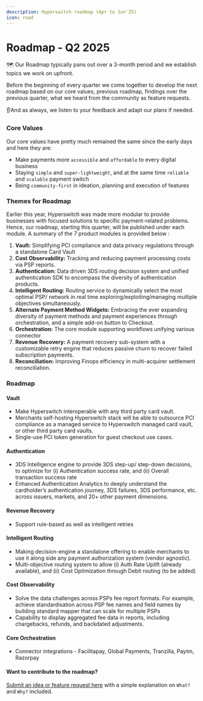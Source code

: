 ```yaml
---
description: Hyperswitch roadmap (Apr to Jun'25)
icon: road
---
```


# Roadmap - Q2 2025

🗺️ Our Roadmap typically pans out over a 3-month period and we establish topics we work on upfront.

Before the beginning of every quarter we come together to develop the next roadmap based on our core values, previous roadmap, findings over the previous quarter, what we heard from the community as feature requests.

👂And as always, we listen to your feedback and adapt our plans if needed.

### Core Values <a href="#core-values" id="core-values"></a>

Our core values have pretty much remained the same since the early days and here they are:

* Make payments more `accessible` and `affordable` to every digital business
* Staying `simple` and `super-lightweight`, and at the same time `reliable` and `scalable` payment switch
* Being `community-first` in ideation, planning and execution of features

### Themes for Roadmap <a href="#themes-for-roadmap" id="themes-for-roadmap"></a>

Earlier this year, Hyperswitch was made more modular to provide businesses with focused solutions to specific payment-related problems. Hence, our roadmap, starting this quarter, will be published under each module. A summary of the 7 product modules is provided below :

1. **Vault:** Simplifying PCI compliance and data privacy regulations through a standalone Card Vault
2. **Cost Observability:** Tracking and reducing payment processing costs via PSP reports.
3. **Authentication:** Data driven 3DS routing decision system and unified authentication SDK to encompass the diversity of authentication products.
4. **Intelligent Routing:** Routing service to dynamically select the most optimal PSP/ network in real time exploring/exploiting/managing multiple objectives simultaneously.
5. ​​**Alternate Payment Method Widgets:** Embracing the ever expanding diversity of payment methods and payment experiences through orchestration, and a simple add-on button to Checkout.
6. **Orchestration:** The core module supporting workflows unifying various connector
7. **Revenue Recovery:** A payment recovery sub-system with a customizable retry engine that reduces passive churn to recover failed subscription payments.
8. **Reconciliation:** Improving Finops efficiency in multi-acquirer settlement reconciliation.

### Roadmap <a href="#roadmap" id="roadmap"></a>

#### Vault <a href="#modular-and-composable-payments" id="modular-and-composable-payments"></a>

* Make Hyperswitch interoperable with any third party card vault.
* Merchants self-hosting Hyperswitch stack will be able to outsource PCI compliance as a managed service to Hyperswitch managed card vault, or other third party card vaults.
* Single-use PCI token generation for guest checkout use cases.

#### Authentication <a href="#modular-and-composable-payments" id="modular-and-composable-payments"></a>

* 3DS Intelligence engine to provide 3DS step-up/ step-down decisions, to optimize for (i) Authentication success rate, and (ii) Overall transaction success rate
* Enhanced Authentication Analytics to deeply understand the cardholder’s authentication journey, 3DS failures, 3DS performance, etc. across issuers, markets, and 20+ other payment dimensions.

#### Revenue Recovery <a href="#modular-and-composable-payments" id="modular-and-composable-payments"></a>

* Support rule-based as well as intelligent retries&#x20;

#### Intelligent Routing <a href="#modular-and-composable-payments" id="modular-and-composable-payments"></a>

* Making decision-engine a standalone offering to enable merchants to use it along side any payment authorization system (vendor agnostic).
* Multi-objective routing system to allow (i) Auth Rate Uplift (already available), and (ii) Cost Optimization through Debit routing (to be added)

#### Cost Observability <a href="#modular-and-composable-payments" id="modular-and-composable-payments"></a>

* Solve the data challenges across PSPs fee report formats. For example, achieve standardisation across PSP fee names and field names by building standard mapper that can scale for multiple PSPs
* Capability to display aggregated fee data in reports, including chargebacks, refunds, and backdated adjustments.

#### Core Orchestration <a href="#modular-and-composable-payments" id="modular-and-composable-payments"></a>

* Connector integrations - Facilitapay, Global Payments, Tranzilla, Paytm, Razorpay

#### **Want to contribute to the roadmap?** <a href="#want-to-contribute-to-the-roadmap" id="want-to-contribute-to-the-roadmap"></a>

[Submit an idea or feature request here](https://github.com/juspay/hyperswitch/discussions/categories/ideas-feature-requests) with a simple explanation on `What?` and `Why?` included.
